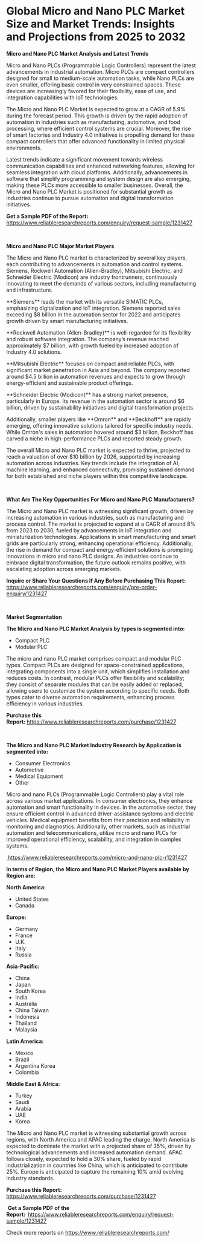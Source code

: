 <p><h1>Global Micro and Nano PLC Market Size and Market Trends: Insights and Projections from 2025 to 2032</h1></p><p><strong>Micro and Nano PLC Market Analysis and Latest Trends</strong></p>
<p><p>Micro and Nano PLCs (Programmable Logic Controllers) represent the latest advancements in industrial automation. Micro PLCs are compact controllers designed for small to medium-scale automation tasks, while Nano PLCs are even smaller, offering basic control in very constrained spaces. These devices are increasingly favored for their flexibility, ease of use, and integration capabilities with IoT technologies. </p><p>The Micro and Nano PLC Market is expected to grow at a CAGR of 5.9% during the forecast period. This growth is driven by the rapid adoption of automation in industries such as manufacturing, automotive, and food processing, where efficient control systems are crucial. Moreover, the rise of smart factories and Industry 4.0 initiatives is propelling demand for these compact controllers that offer advanced functionality in limited physical environments.</p><p>Latest trends indicate a significant movement towards wireless communication capabilities and enhanced networking features, allowing for seamless integration with cloud platforms. Additionally, advancements in software that simplify programming and system design are also emerging, making these PLCs more accessible to smaller businesses. Overall, the Micro and Nano PLC Market is positioned for substantial growth as industries continue to pursue automation and digital transformation initiatives.</p></p>
<p><strong>Get a Sample PDF of the Report:&nbsp;</strong> <a href="https://www.reliableresearchreports.com/enquiry/request-sample/1231427?utm_campaign=36&utm_medium=2&utm_source=Github&utm_content=ia&utm_term=27022025&utm_id=micro-and-nano-plc">https://www.reliableresearchreports.com/enquiry/request-sample/1231427</a></p>
<p>&nbsp;</p>
<p><strong>Micro and Nano PLC Major Market Players</strong></p>
<p><p>The Micro and Nano PLC market is characterized by several key players, each contributing to advancements in automation and control systems. Siemens, Rockwell Automation (Allen-Bradley), Mitsubishi Electric, and Schneider Electric (Modicon) are industry frontrunners, continuously innovating to meet the demands of various sectors, including manufacturing and infrastructure.</p><p>**Siemens** leads the market with its versatile SIMATIC PLCs, emphasizing digitalization and IoT integration. Siemens reported sales exceeding $8 billion in the automation sector for 2022 and anticipates growth driven by smart manufacturing initiatives.</p><p>**Rockwell Automation (Allen-Bradley)** is well-regarded for its flexibility and robust software integration. The company’s revenue reached approximately $7 billion, with growth fueled by increased adoption of Industry 4.0 solutions.</p><p>**Mitsubishi Electric** focuses on compact and reliable PLCs, with significant market penetration in Asia and beyond. The company reported around $4.5 billion in automation revenues and expects to grow through energy-efficient and sustainable product offerings.</p><p>**Schneider Electric (Modicon)** has a strong market presence, particularly in Europe. Its revenue in the automation sector is around $6 billion, driven by sustainability initiatives and digital transformation projects.</p><p>Additionally, smaller players like **Omron** and **Beckhoff** are rapidly emerging, offering innovative solutions tailored for specific industry needs. While Omron's sales in automation hovered around $3 billion, Beckhoff has carved a niche in high-performance PLCs and reported steady growth.</p><p>The overall Micro and Nano PLC market is expected to thrive, projected to reach a valuation of over $10 billion by 2026, supported by increasing automation across industries. Key trends include the integration of AI, machine learning, and enhanced connectivity, promising sustained demand for both established and niche players within this competitive landscape.</p></p>
<p>&nbsp;</p>
<p><strong>What Are The Key Opportunities For Micro and Nano PLC Manufacturers?</strong></p>
<p><p>The Micro and Nano PLC market is witnessing significant growth, driven by increasing automation in various industries, such as manufacturing and process control. The market is projected to expand at a CAGR of around 8% from 2023 to 2030, fueled by advancements in IoT integration and miniaturization technologies. Applications in smart manufacturing and smart grids are particularly strong, enhancing operational efficiency. Additionally, the rise in demand for compact and energy-efficient solutions is prompting innovations in micro and nano PLC designs. As industries continue to embrace digital transformation, the future outlook remains positive, with escalating adoption across emerging markets.</p></p>
<p><strong>Inquire or Share Your Questions If Any Before Purchasing This Report:</strong> <a href="https://www.reliableresearchreports.com/enquiry/pre-order-enquiry/1231427?utm_campaign=36&utm_medium=2&utm_source=Github&utm_content=ia&utm_term=27022025&utm_id=micro-and-nano-plc">https://www.reliableresearchreports.com/enquiry/pre-order-enquiry/1231427</a></p>
<p>&nbsp;</p>
<p><strong>Market Segmentation</strong></p>
<p><strong>The Micro and Nano PLC Market Analysis by types is segmented into:</strong></p>
<p><ul><li>Compact PLC</li><li>Modular PLC</li></ul></p>
<p><p>The micro and nano PLC market comprises compact and modular PLC types. Compact PLCs are designed for space-constrained applications, integrating components into a single unit, which simplifies installation and reduces costs. In contrast, modular PLCs offer flexibility and scalability; they consist of separate modules that can be easily added or replaced, allowing users to customize the system according to specific needs. Both types cater to diverse automation requirements, enhancing process efficiency in various industries.</p></p>
<p><strong>Purchase this Report:&nbsp;</strong><a href="https://www.reliableresearchreports.com/purchase/1231427?utm_campaign=36&utm_medium=2&utm_source=Github&utm_content=ia&utm_term=27022025&utm_id=micro-and-nano-plc">https://www.reliableresearchreports.com/purchase/1231427</a></p>
<p>&nbsp;</p>
<p><strong>The Micro and Nano PLC Market Industry Research by Application is segmented into:</strong></p>
<p><ul><li>Consumer Electronics</li><li>Automotive</li><li>Medical Equipment</li><li>Other</li></ul></p>
<p><p>Micro and nano PLCs (Programmable Logic Controllers) play a vital role across various market applications. In consumer electronics, they enhance automation and smart functionality in devices. In the automotive sector, they ensure efficient control in advanced driver-assistance systems and electric vehicles. Medical equipment benefits from their precision and reliability in monitoring and diagnostics. Additionally, other markets, such as industrial automation and telecommunications, utilize micro and nano PLCs for improved operational efficiency, scalability, and integration in complex systems.</p></p>
<p><a href="https://www.reliableresearchreports.com/micro-and-nano-plc-r1231427?utm_campaign=36&utm_medium=2&utm_source=Github&utm_content=ia&utm_term=27022025&utm_id=micro-and-nano-plc">&nbsp;https://www.reliableresearchreports.com/micro-and-nano-plc-r1231427</a></p>
<p><strong>In terms of Region, the Micro and Nano PLC Market Players available by Region are:</strong></p>
<p>
    <p> <strong> North America: </strong>
        <ul>
            <li>United States</li>
            <li>Canada</li>
        </ul>
        </p> 
    <p> <strong> Europe: </strong>
        <ul>
            <li>Germany</li>
            <li>France</li>
            <li>U.K.</li>
            <li>Italy</li>
            <li>Russia</li>
        </ul>
        </p> 
    <p> <strong> Asia-Pacific: </strong>
        <ul>
            <li>China</li>
            <li>Japan</li>
            <li>South Korea</li>
            <li>India</li>
            <li>Australia</li>
            <li>China Taiwan</li>
            <li>Indonesia</li>
            <li>Thailand</li>
            <li>Malaysia</li>
        </ul>
        </p> 
    <p> <strong> Latin America: </strong>
        <ul>
            <li>Mexico</li>
            <li>Brazil</li>
            <li>Argentina Korea</li>
            <li>Colombia</li>
        </ul>
        </p> 
    <p> <strong> Middle East & Africa: </strong>
        <ul>
            <li>Turkey</li>
            <li>Saudi</li>
            <li>Arabia</li>
            <li>UAE</li>
            <li>Korea</li>
        </ul>
    </p>
    </p>
<p><p>The Micro and Nano PLC market is witnessing substantial growth across regions, with North America and APAC leading the charge. North America is expected to dominate the market with a projected share of 35%, driven by technological advancements and increased automation demand. APAC follows closely, expected to hold a 30% share, fueled by rapid industrialization in countries like China, which is anticipated to contribute 25%. Europe is anticipated to capture the remaining 10% amid evolving industry standards.</p></p>
<p><strong>Purchase this Report: </strong><a href="https://www.reliableresearchreports.com/purchase/1231427?utm_campaign=36&utm_medium=2&utm_source=Github&utm_content=ia&utm_term=27022025&utm_id=micro-and-nano-plc">https://www.reliableresearchreports.com/purchase/1231427</a></p>
<p>&nbsp;<strong>Get a Sample PDF of the Report:&nbsp;&nbsp;</strong><a href="https://www.reliableresearchreports.com/enquiry/request-sample/1231427?utm_campaign=36&utm_medium=2&utm_source=Github&utm_content=ia&utm_term=27022025&utm_id=micro-and-nano-plc">https://www.reliableresearchreports.com/enquiry/request-sample/1231427</a></p>
<p><strong></strong></p>
<p>Check more reports on <a href="https://www.reliableresearchreports.com/?utm_campaign=36&utm_medium=2&utm_source=Github&utm_content=ia&utm_term=27022025&utm_id=micro-and-nano-plc">https://www.reliableresearchreports.com/</a></p>